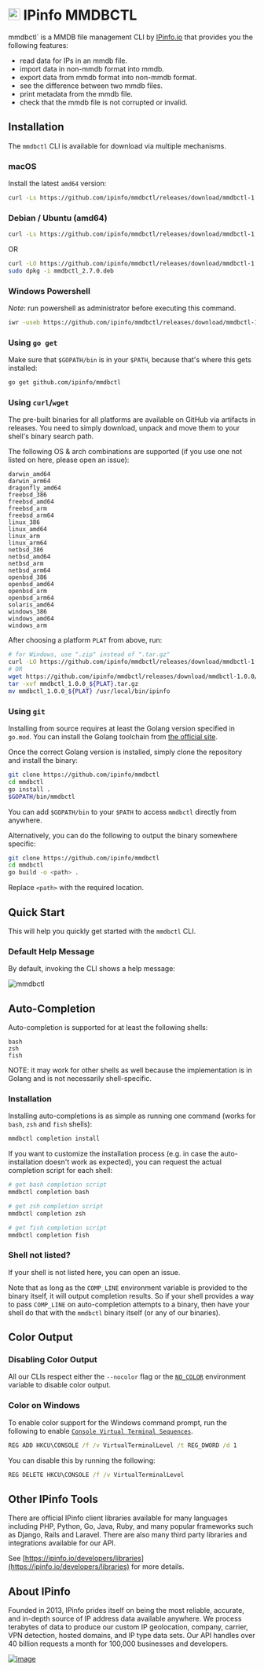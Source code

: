 # [<img src="https://ipinfo.io/static/ipinfo-small.svg" alt="IPinfo" width="24"/>](https://ipinfo.io/) IPinfo MMDBCTL
mmdbctl` is a MMDB file management CLI  by [IPinfo.io](https://ipinfo.io) that provides you 
the following features:

- read data for IPs in an mmdb file.
- import data in non-mmdb format into mmdb.
- export data from mmdb format into non-mmdb format.
- see the difference between two mmdb files.
- print metadata from the mmdb file.
- check that the mmdb file is not corrupted or invalid.

## Installation

The `mmdbctl` CLI is available for download via multiple mechanisms.

### macOS

Install the latest `amd64` version:

```bash
curl -Ls https://github.com/ipinfo/mmdbctl/releases/download/mmdbctl-1.0.0/macos.sh | sh
```

### Debian / Ubuntu (amd64)


```bash
curl -Ls https://github.com/ipinfo/mmdbctl/releases/download/mmdbctl-1.0.0/deb.sh | sh
```

OR

```bash
curl -LO https://github.com/ipinfo/mmdbctl/releases/download/mmdbctl-1.0.0/mmdbctl_1.0.0.deb
sudo dpkg -i mmdbctl_2.7.0.deb
```

### Windows Powershell

*Note*: run powershell as administrator before executing this command.

```bash
iwr -useb https://github.com/ipinfo/mmdbctl/releases/download/mmdbctl-1.0.0/windows.ps1 | iex
```

### Using `go get`

Make sure that `$GOPATH/bin` is in your `$PATH`, because that's where this gets
installed:

```bash
go get github.com/ipinfo/mmdbctl
```

### Using `curl`/`wget`

The pre-built binaries for all platforms are available on GitHub via artifacts
in releases. You need to simply download, unpack and move them to your shell's
binary search path.

The following OS & arch combinations are supported (if you use one not listed
on here, please open an issue):

```
darwin_amd64
darwin_arm64
dragonfly_amd64
freebsd_386
freebsd_amd64
freebsd_arm
freebsd_arm64
linux_386
linux_amd64
linux_arm
linux_arm64
netbsd_386
netbsd_amd64
netbsd_arm
netbsd_arm64
openbsd_386
openbsd_amd64
openbsd_arm
openbsd_arm64
solaris_amd64
windows_386
windows_amd64
windows_arm
```

After choosing a platform `PLAT` from above, run:

```bash
# for Windows, use ".zip" instead of ".tar.gz"
curl -LO https://github.com/ipinfo/mmdbctl/releases/download/mmdbctl-1.0.0/mmdbctl_1.0.0_${PLAT}.tar.gz
# OR
wget https://github.com/ipinfo/mmdbctl/releases/download/mmdbctl-1.0.0/mmdbctl_1.0.0_${PLAT}.tar.gz
tar -xvf mmdbctl_1.0.0_${PLAT}.tar.gz
mv mmdbctl_1.0.0_${PLAT} /usr/local/bin/ipinfo
```

### Using `git`

Installing from source requires at least the Golang version specified in
`go.mod`. You can install the Golang toolchain from
[the official site](https://golang.org/doc/install).

Once the correct Golang version is installed, simply clone the repository and
install the binary:

```bash
git clone https://github.com/ipinfo/mmdbctl
cd mmdbctl
go install .
$GOPATH/bin/mmdbctl
```

You can add `$GOPATH/bin` to your `$PATH` to access `mmdbctl` directly from
anywhere.

Alternatively, you can do the following to output the binary somewhere
specific:

```bash
git clone https://github.com/ipinfo/mmdbctl
cd mmdbctl
go build -o <path> .
```

Replace `<path>` with the required location.
## Quick Start

This will help you quickly get started with the `mmdbctl` CLI.

### Default Help Message

By default, invoking the CLI shows a help message:

![mmdbctl](images/help.png)

## Auto-Completion

Auto-completion is supported for at least the following shells:

```
bash
zsh
fish
```

NOTE: it may work for other shells as well because the implementation is in
Golang and is not necessarily shell-specific.

### Installation

Installing auto-completions is as simple as running one command (works for
`bash`, `zsh` and `fish` shells):

```bash
mmdbctl completion install
```

If you want to customize the installation process (e.g. in case the
auto-installation doesn't work as expected), you can request the actual
completion script for each shell:

```bash
# get bash completion script
mmdbctl completion bash

# get zsh completion script
mmdbctl completion zsh

# get fish completion script
mmdbctl completion fish
```

### Shell not listed?

If your shell is not listed here, you can open an issue.

Note that as long as the `COMP_LINE` environment variable is provided to the
binary itself, it will output completion results. So if your shell provides a
way to pass `COMP_LINE` on auto-completion attempts to a binary, then have your
shell do that with the `mmdbctl` binary itself (or any of our binaries).

## Color Output

### Disabling Color Output

All our CLIs respect either the `--nocolor` flag or the
[`NO_COLOR`](https://no-color.org/)  environment variable to disable color
output.

### Color on Windows

To enable color support for the Windows command prompt, run the following to
enable [`Console Virtual Terminal Sequences`](https://docs.microsoft.com/en-us/windows/console/console-virtual-terminal-sequences).

```cmd
REG ADD HKCU\CONSOLE /f /v VirtualTerminalLevel /t REG_DWORD /d 1
```

You can disable this by running the following:

```cmd
REG DELETE HKCU\CONSOLE /f /v VirtualTerminalLevel
```

## Other IPinfo Tools

There are official IPinfo client libraries available for many languages including PHP, Python, Go, Java, Ruby, and many popular frameworks such as Django, Rails and Laravel. There are also many third party libraries and integrations available for our API.

See [https://ipinfo.io/developers/libraries](https://ipinfo.io/developers/libraries) for more details.

## About IPinfo

Founded in 2013, IPinfo prides itself on being the most reliable, accurate, and in-depth source of IP address data available anywhere. We process terabytes of data to produce our custom IP geolocation, company, carrier, VPN detection, hosted domains, and IP type data sets. Our API handles over 40 billion requests a month for 100,000 businesses and developers.

[![image](https://avatars3.githubusercontent.com/u/15721521?s=128&u=7bb7dde5c4991335fb234e68a30971944abc6bf3&v=4)](https://ipinfo.io/)
